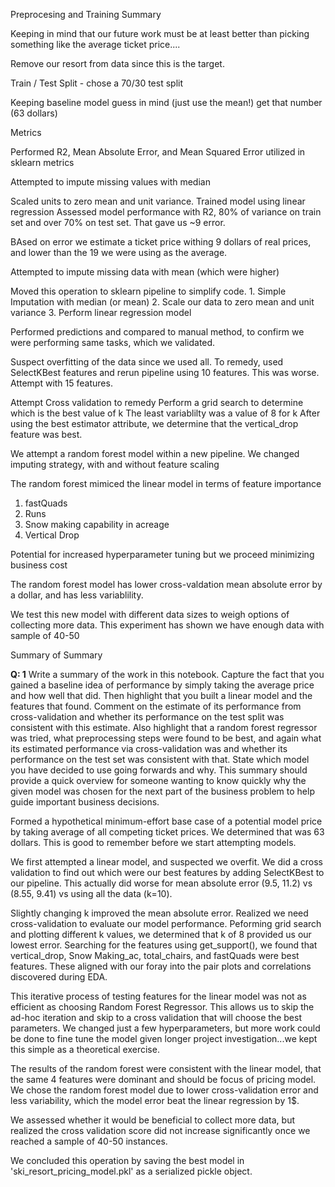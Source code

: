 Preprocesing and Training Summary

Keeping in mind that our future work must be at least better than picking something like the average ticket price....

Remove our resort from data since this is the target.

Train / Test Split - chose a 70/30 test split

Keeping baseline model guess in mind (just use the mean!) get that number (63 dollars)

Metrics

Performed R2, Mean Absolute Error, and Mean Squared Error utilized in sklearn metrics


Attempted to impute missing values with median

Scaled units to zero mean and unit variance.
Trained model using linear regression
Assessed model performance with R2, 80% of variance on train set and over 70% on test set.
That gave us ~9 error.

BAsed on error we estimate a ticket price withing 9 dollars of real prices, and lower than the 19 we were using as the average.

Attempted to impute missing data with mean (which were higher)

Moved this operation to sklearn pipeline to simplify code.
    1. Simple Imputation with median (or mean)
    2. Scale our data to zero mean and unit variance
    3. Perform linear regression model
    
Performed predictions and compared to manual method, to confirm we were performing same tasks, which we validated.

Suspect overfitting of the data since we used all. To remedy, used SelectKBest features and rerun pipeline using 10 features. This was worse. Attempt with 15 features.

Attempt Cross validation to remedy
Perform a grid search to determine which is the best value of k
The least variablilty was a value of 8 for k
After using the best estimator attribute, we determine that the vertical_drop feature was best.

We attempt a random forest model within a new pipeline.  We changed imputing strategy, with and without feature scaling

The random forest mimiced the linear model in terms of feature importance
1) fastQuads
2) Runs
3) Snow making capability in acreage
4) Vertical Drop

Potential for increased hyperparameter tuning but we proceed minimizing business cost

The random forest model has lower cross-valdation mean absolute error by a dollar, and has less variablility.

We test this new model with different data sizes to weigh options of collecting more data.  This experiment has shown we have enough data with sample of 40-50

Summary of Summary

**Q: 1** Write a summary of the work in this notebook. Capture the fact that you gained a baseline idea of performance by simply taking the average price and how well that did. Then highlight that you built a linear model and the features that found. Comment on the estimate of its performance from cross-validation and whether its performance on the test split was consistent with this estimate. Also highlight that a random forest regressor was tried, what preprocessing steps were found to be best, and again what its estimated performance via cross-validation was and whether its performance on the test set was consistent with that. State which model you have decided to use going forwards and why. This summary should provide a quick overview for someone wanting to know quickly why the given model was chosen for the next part of the business problem to help guide important business decisions.

Formed a hypothetical minimum-effort base case of a potential model price by taking average of all competing ticket prices.  We determined that was 63 dollars.  This is good to remember before we start attempting models.

We first attempted a linear model, and suspected we overfit.  We did a cross validation to find out which were our best features by adding SelectKBest to our pipeline.  This actually did worse for mean absolute error (9.5, 11.2) vs (8.55, 9.41) vs using all the data (k=10).

Slightly changing k improved the mean absolute error.  Realized we need cross-validation to evaluate our model performance.  Peforming grid search and plotting different k values, we determined that k of 8 provided us our lowest error.  Searching for the features using get_support(), we found that vertical_drop, Snow Making_ac, total_chairs, and fastQuads were best features.  These aligned with our foray into the pair plots and correlations discovered during EDA.

This iterative process of testing features for the linear model was not as efficient as choosing Random Forest Regressor.  This allows us to skip the ad-hoc iteration and skip to a cross validation that will choose the best parameters.  We changed just a few hyperparameters, but more work could be done to fine tune the model given longer project investigation...we kept this simple as a theoretical exercise.

The results of the random forest were consistent with the linear model, that the same 4 features were dominant and should be focus of pricing model. We chose the random forest model due to lower cross-validation error and less variability, which the model error beat the linear regression by 1$.

We assessed whether it would be beneficial to collect more data, but realized the cross validation score did not increase significantly once we reached a sample of 40-50 instances.

We concluded this operation by saving the best model in 'ski_resort_pricing_model.pkl' as a serialized pickle object.


